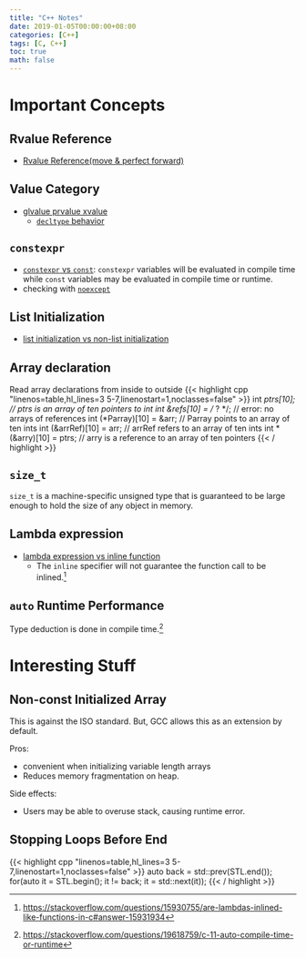 ```yaml
---
title: "C++ Notes"
date: 2019-01-05T00:00:00+08:00
categories: [C++]
tags: [C, C++]
toc: true
math: false
---
```


# Important Concepts

## Rvalue Reference
-	[Rvalue Reference(move & perfect forward)](http://thbecker.net/articles/rvalue_references/section_01.html)

## Value Category
-	[glvalue prvalue xvalue](https://en.cppreference.com/w/cpp/language/value_category)
	-	[`decltype` behavior](https://en.cppreference.com/w/cpp/language/decltype)

## `constexpr`
-	[`constexpr` vs `const`](https://stackoverflow.com/questions/13346879/const-vs-constexpr-on-variables):
`constexpr` variables will be evaluated in compile time while `const` variables may be evaluated in compile time or runtime.
-	checking with [`noexcept`](https://en.cppreference.com/w/cpp/language/constexpr#Notes)

## List Initialization
-	[list initialization vs non-list initialization](https://stackoverflow.com/questions/18222926/why-is-list-initialization-using-curly-braces-better-than-the-alternatives)

## Array declaration
Read array declarations from inside to outside
{{< highlight cpp "linenos=table,hl_lines=3 5-7,linenostart=1,noclasses=false" >}}
int *ptrs[10];            //  ptrs is an array of ten pointers to int
int &refs[10] = /* ? */;  //  error: no arrays of references
int (*Parray)[10] = &arr; //  Parray points to an array of ten ints
int (&arrRef)[10] = arr;  //  arrRef refers to an array of ten ints
int *(&arry)[10] = ptrs; // arry is a reference to an array of ten pointers
{{< / highlight >}}

## `size_t`
`size_t` is a machine-specific unsigned type that is guaranteed to be large enough to hold the size of any object in memory.

## Lambda expression
-	[lambda expression vs inline function](https://stackoverflow.com/questions/13722426/why-can-lambdas-be-better-optimized-by-the-compiler-than-plain-functions)
	-	The `inline` specifier will not guarantee the function call to be inlined.[^1]

[^1]: https://stackoverflow.com/questions/15930755/are-lambdas-inlined-like-functions-in-c#answer-15931934

## `auto` Runtime Performance

Type deduction is done in compile time.[^2]

[^2]: https://stackoverflow.com/questions/19618759/c-11-auto-compile-time-or-runtime

# Interesting Stuff

## Non-const Initialized Array

This is against the ISO standard. But, GCC allows this as an extension by default.

Pros:
-	convenient when initializing variable length arrays
-	Reduces memory fragmentation on heap.

Side effects:
- Users may be able to overuse stack, causing runtime error.

## Stopping Loops Before End

{{< highlight cpp "linenos=table,hl_lines=3 5-7,linenostart=1,noclasses=false" >}}
auto back = std::prev(STL.end());
for(auto it = STL.begin(); it != back; it = std::next(it));
{{< / highlight >}}
